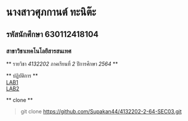 # นางสาวศุภกานต์  ทะนิต๊ะ  
## รหัสนักศึกษา 630112418104  
### สาขาวิชาเทคโนโลยีสารสนเทศ  

** รายวิชา *4132202* ภาคเรียนที่ *2* ปีการศึกษา *2564* **

** ปฎิบัติการ **  
[LAB1](https://github.com/Supakan44/4132202-2-64-SEC03/tree/main/LAB1)    
[LAB2](https://github.com/Supakan44/4132202-2-64-SEC03/tree/main/LAB1)    

** clone **
> git clone https://github.com/Supakan44/4132202-2-64-SEC03.git  